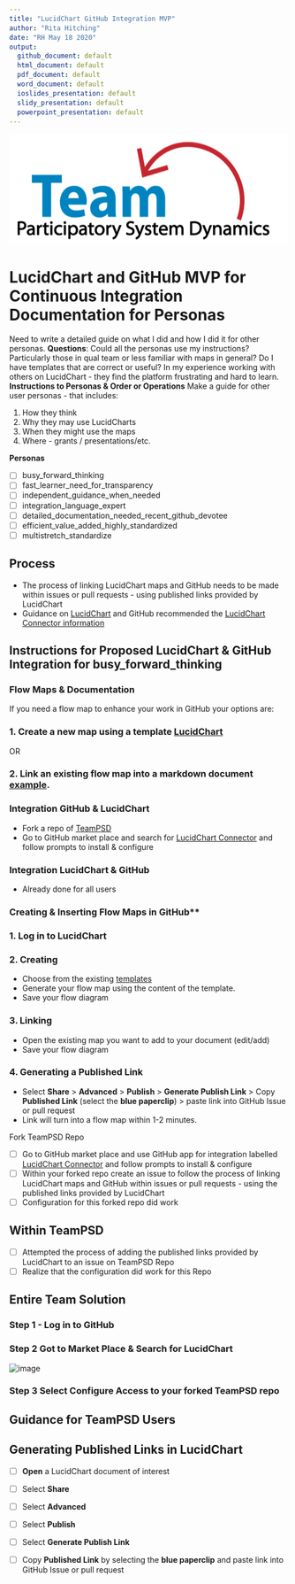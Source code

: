 ```yaml
---
title: "LucidChart GitHub Integration MVP"
author: "Rita Hitching"
date: "RH May 18 2020"
output: 
  github_document: default
  html_document: default
  pdf_document: default
  word_document: default
  ioslides_presentation: default
  slidy_presentation: default
  powerpoint_presentation: default   
---
```



<img src = "https://github.com/lzim/teampsd/blob/teampsd_style/teampsd_logo/team_psd_logo_sm.png"
     height = "200" width = "600">  


# LucidChart and GitHub MVP for Continuous Integration Documentation for Personas

Need to write a detailed guide on what I did and how I did it for other personas.
**Questions**:
Could all the personas use my instructions? Particularly those in qual team or less familiar with maps in general? Do I have templates that are correct or useful? In my experience working with others on LucidChart - they find the platform frustrating and hard to learn.
**Instructions to Personas & Order or Operations**
Make a guide for other user personas - that includes:
1. How they think
2. Why they may use LucidCharts
3. When they might use the maps
4. Where - grants / presentations/etc.

**Personas**
- [ ]  busy_forward_thinking
- [ ]  fast_learner_need_for_transparency
- [ ]  independent_guidance_when_needed
- [ ]  integration_language_expert
- [ ]  detailed_documentation_needed_recent_github_devotee
- [ ]  efficient_value_added_highly_standardized
- [ ]  multistretch_standardize

## Process 
- The process of linking LucidChart maps and GitHub needs to be made within issues or pull requests - using published links provided by LucidChart 
- Guidance on [LucidChart](https://www.lucidchart.com/blog/lucidchart-for-github) and GitHub recommended  the [LucidChart Connector information](https://github.com/marketplace/lucidchart-connector)  



## Instructions for Proposed LucidChart & GitHub Integration for busy_forward_thinking

### Flow Maps & Documentation
If you need a flow map to enhance your work in GitHub your options are:
### 1. Create a new map using a template [LucidChart](https://app.lucidchart.com/documents#/templates?folder_id=home)
OR
### 2. Link an existing flow map into a markdown document [example](https://app.lucidchart.com/documents/edit/5fb53911-fd04-466f-b419-83b34ebb8544/0_0).

### Integration GitHub & LucidChart
- Fork a repo of [TeamPSD](https://github.com/lzim/teampsd) 
- Go to GitHub market place and search for [LucidChart Connector](https://www.lucidchart.com/pages/integrations/github) and follow prompts to install & configure 

### Integration LucidChart & GitHub 
- Already done for all users 

### Creating & Inserting Flow Maps in GitHub**
### 1. Log in to LucidChart 

### 2. Creating
- Choose from the existing [templates](https://app.lucidchart.com/documents#/templates?folder_id=home)
- Generate your flow map using the content of the template.
- Save your flow diagram 

### 3. Linking
- Open the existing map you want to add to your document (edit/add) 
- Save your flow diagram 

### 4. Generating a Published Link
- Select **Share** > **Advanced** > **Publish** > **Generate Publish Link** > Copy **Published Link** (select the **blue paperclip**) > paste link into GitHub Issue or pull request
- Link will turn into a flow map within 1-2 minutes.






Fork TeamPSD Repo
- [ ]  Go to GitHub market place and use GitHub app for integration labelled [LucidChart Connector](https://www.lucidchart.com/pages/integrations/github) and follow prompts to install & configure 
- [ ] Within your forked repo create an issue to follow the process of linking LucidChart maps and GitHub within issues or pull requests - using the published links provided by LucidChart 
- [ ] Configuration for this forked repo did work

## Within TeamPSD 
- [ ] Attempted the process of adding the published links provided by LucidChart to an issue on TeamPSD Repo
- [ ] Realize that the configuration did work for this Repo

## Entire Team Solution 
### Step 1 - Log in to GitHub
### Step 2 Got to Market Place & Search for LucidChart
![image](https://user-images.githubusercontent.com/54862187/81884965-2f31c500-954e-11ea-913d-9c91c33c5155.png)
### Step 3 Select Configure Access to your forked TeamPSD repo

## Guidance for TeamPSD Users
## Generating Published Links in LucidChart
- [ ] **Open** a LucidChart document of interest
- [ ] Select **Share**
- [ ] Select **Advanced**
- [ ] Select **Publish**
- [ ] Select **Generate Publish Link**
- [ ] Copy **Published Link** by selecting the **blue paperclip** and paste link into GitHub Issue or pull request


